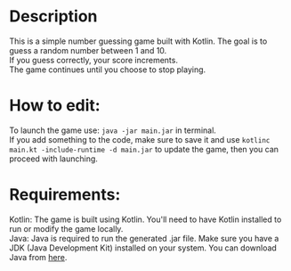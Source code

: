 # **Description**
This is a simple number guessing game built with Kotlin. The goal is to guess a random number between 1 and 10. <br/>
If you guess correctly, your score increments. <br/>
The game continues until you choose to stop playing.

# **How to edit:**
To launch the game use: ```java -jar main.jar``` in terminal. <br/>
If you add something to the code, make sure to save it and use ```kotlinc main.kt -include-runtime -d main.jar``` to update the game, then you can proceed with launching.

# **Requirements:**
Kotlin: The game is built using Kotlin. You'll need to have Kotlin installed to run or modify the game locally.<br/>
Java: Java is required to run the generated .jar file. Make sure you have a JDK (Java Development Kit) installed on your system. You can download Java from [here]([url](https://www.oracle.com/java/technologies/downloads/#java11?er=221886)).
